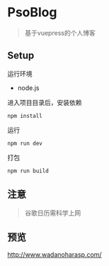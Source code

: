 # PsoBlog
> 基于vuepress的个人博客

## Setup

运行环境
- node.js

进入项目目录后，安装依赖
```
npm install
```

运行
```
npm run dev
```

打包
```
npm run build
```

## 注意
> 谷歌日历需科学上网

## 预览
http://www.wadanoharasp.com/
